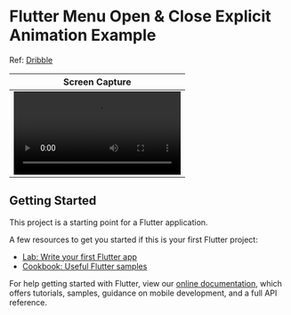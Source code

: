 # Flutter Menu Open & Close Explicit Animation Example

Ref: [Dribble](https://dribbble.com/shots/2018249-Guillotine-Menu?list=users&offset=11)

Screen Capture |
-------------- |
![screen capture](https://github.com/JohnnyWu0425/Flutter-Menu-Open-Close-Animation/blob/master/screen%20capture.mov) |

## Getting Started

This project is a starting point for a Flutter application.

A few resources to get you started if this is your first Flutter project:

- [Lab: Write your first Flutter app](https://flutter.dev/docs/get-started/codelab)
- [Cookbook: Useful Flutter samples](https://flutter.dev/docs/cookbook)

For help getting started with Flutter, view our
[online documentation](https://flutter.dev/docs), which offers tutorials,
samples, guidance on mobile development, and a full API reference.
